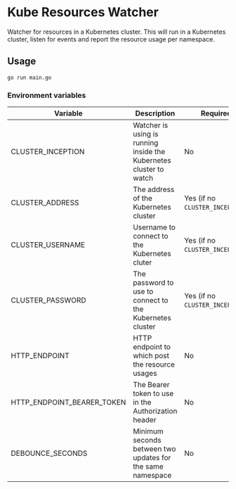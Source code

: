 # Kube Resources Watcher

Watcher for resources in a Kubernetes cluster. This will run in a Kubernetes cluster, listen for events and report the
resource usage per namespace.

## Usage

```
go run main.go
```

### Environment variables

Variable | Description | Required | Example
--- | --- | --- | ----
CLUSTER_INCEPTION | Watcher is using is running inside the Kubernetes cluster to watch | No | `true`
CLUSTER_ADDRESS | The address of the Kubernetes cluster | Yes (if no `CLUSTER_INCEPTION`) | https://api.k8s.my-domain.com
CLUSTER_USERNAME | Username to connect to the Kubernetes cluter | Yes (if no `CLUSTER_INCEPTION`) | admin
CLUSTER_PASSWORD | The password to use to connect to the Kubernetes cluster | Yes (if no `CLUSTER_INCEPTION`) | ø
HTTP_ENDPOINT | HTTP endpoint to which post the resource usages | No | https://api.my-domain.com/usage
HTTP_ENDPOINT_BEARER_TOKEN | The Bearer token to use in the Authorization header | No | ey123.[...]
DEBOUNCE_SECONDS | Minimum seconds between two updates for the same namespace | No | 60 (Default: 1)
